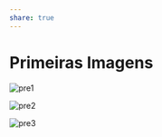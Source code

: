 ```yaml
---  
share: true  
---  
```

# Primeiras Imagens  
  
![pre1](pre1.jpg)  
  
![pre2](pre2.jpg)  
  
![pre3](pre3.jpg)  
